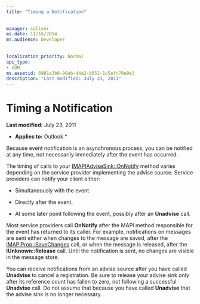 ```yaml
---
title: "Timing a Notification"
 
 
manager: soliver
ms.date: 11/16/2014
ms.audience: Developer
 
 
localization_priority: Normal
api_type:
- COM
ms.assetid: 6981a3b0-96eb-44a2-b051-1c5efc70e9e3
description: "Last modified: July 23, 2011"
---
```


# Timing a Notification

 **Last modified:** July 23, 2011 
  
 * **Applies to:** Outlook * 
  
Because event notification is an asynchronous process, you can be notified at any time, not necessarily immediately after the event has occurred.
  
 The timing of calls to your [IMAPIAdviseSink::OnNotify](imapiadvisesink-onnotify.md) method varies depending on the service provider implementing the advise source. Service providers can notify your client either: 
  
- Simultaneously with the event.
    
- Directly after the event.
    
- At some later point following the event, possibly after an **Unadvise** call. 
    
Most service providers call **OnNotify** after the MAPI method responsible for the event has returned to its caller. For example, notifications on messages are sent either when changes to the message are saved, after the [IMAPIProp::SaveChanges](imapiprop-savechanges.md) call, or when the message is released, after the **IUnknown::Release** call. Until the notification is sent, no changes are visible in the message store. 
  
You can receive notifications from an advise source after you have called **Unadvise** to cancel a registration. Be sure to release your advise sink only after its reference count has fallen to zero, not following a successful **Unadvise** call. Do not assume that because you have called **Unadvise** that the advise sink is no longer necessary. 
  

